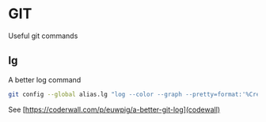 # GIT 

Useful git commands 

## lg 

A better log command 

```bash
git config --global alias.lg "log --color --graph --pretty=format:'%Cred%h%Creset -%C(yellow)%d%Creset %s %Cgreen(%cr) %C(bold blue)<%an>%Creset' --abbrev-commit"
```

See [https://coderwall.com/p/euwpig/a-better-git-log](codewall)